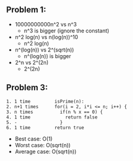 ## Problem 1:

- 10000000000n^2 vs n^3
  - n^3 is bigger (ignore the constant)
- n^2 log(n) vs n(log(n))^10
  - n^2 log(n)
- n^(log(n)) vs 2^(sqrt(n))
  - n^(log(n)) is bigger 
- 2^n vs 2^(2n)
  - 2^(2n)

## Problem 3:

```
1. 1 time         isPrime(n): 
2. n+1 times      for(i = 2, i*i <= n; i++) {
3. n times          if(n % x == 0) {
4. 1 time             return false
5. -                }
6. 1 time         return true
```

- Best case: O(1)
- Worst case: O(sqrt(n))
- Average case: O(sqrt(n))
